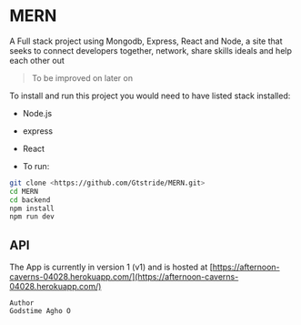 # MERN
A Full stack project using Mongodb, Express, React and Node, a site that seeks to connect developers together, network, share skills ideals and help each other out

>To be improved on later on

To install and run this project you would need to have listed stack installed:

- Node.js
- express
- React

- To run:

```sh
git clone <https://github.com/Gtstride/MERN.git>
cd MERN
cd backend
npm install
npm run dev
```

## API

The App is currently in version 1 (v1) and is hosted at
[https://afternoon-caverns-04028.herokuapp.com/](https://afternoon-caverns-04028.herokuapp.com/)

```
Author
Godstime Agho O
```